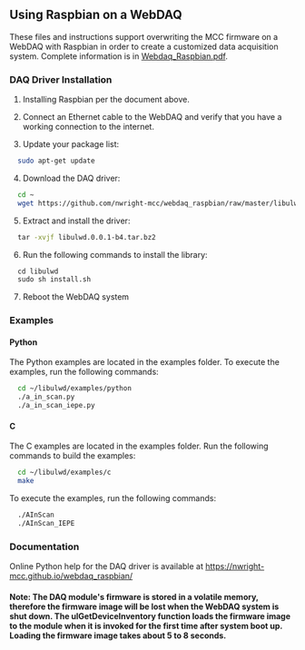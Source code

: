 ## Using Raspbian on a WebDAQ

These files and instructions support overwriting the MCC firmware on a WebDAQ with Raspbian in order to create a customized
data acquisition system.  Complete information is in [Webdaq_Raspbian.pdf](https://github.com/nwright-mcc/webdaq_raspbian/raw/master/Webdaq_Raspbian.pdf).

### DAQ Driver Installation

1. Installing Raspbian per the document above.
2. Connect an Ethernet cable to the WebDAQ and verify that you have a working connection to the internet.

3. Update your package list:

``` sh
  sudo apt-get update
```

4. Download the DAQ driver:

```sh
  cd ~
  wget https://github.com/nwright-mcc/webdaq_raspbian/raw/master/libulwd.0.0.1-b4.tar.bz2
```

5. Extract and install the driver:

``` sh
  tar -xvjf libulwd.0.0.1-b4.tar.bz2
```

6. Run the following commands to install the library:

``` sh
  cd libulwd
  sudo sh install.sh
```

7. Reboot the WebDAQ system

### Examples

#### Python
The Python examples are located in the examples folder. To execute the examples, run the following commands:

``` sh
  cd ~/libulwd/examples/python
  ./a_in_scan.py
  ./a_in_scan_iepe.py
```

#### C
The C examples are located in the examples folder. Run the following commands to build the examples:

``` sh
  cd ~/libulwd/examples/c
  make
```

To execute the examples, run the following commands:

``` sh
  ./AInScan
  ./AInScan_IEPE
```

### Documentation
Online Python help for the DAQ driver is available at https://nwright-mcc.github.io/webdaq_raspbian/

#### Note: The DAQ module's firmware is stored in a volatile memory, therefore the firmware image will be lost when the WebDAQ system is shut down. The ulGetDeviceInventory function loads the firmware image to the module when it is invoked for the first time after system boot up. Loading the firmware image takes about 5 to 8 seconds.


